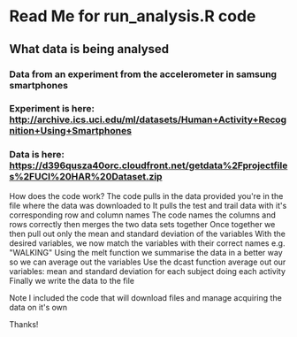 # Read Me for run_analysis.R code

## What data is being analysed
  ### Data from an experiment from the accelerometer in samsung smartphones
  ### Experiment is here: http://archive.ics.uci.edu/ml/datasets/Human+Activity+Recognition+Using+Smartphones 
  ### Data is here: https://d396qusza40orc.cloudfront.net/getdata%2Fprojectfiles%2FUCI%20HAR%20Dataset.zip 
  
How does the code work?
  The code pulls in the data provided you're in the file where the data was downloaded to
  It pulls the test and trail data with it's corresponding row and column names
  The code names the columns and rows correctly then merges the two data sets together
  Once together we then pull out only the mean and standard deviation of the variables
  With the desired variables, we now match the variables with their correct names e.g. "WALKING"
  Using the melt function we summarise the data in a better way so we can average out the variables
  Use the dcast function average out our variables: mean and standard deviation for each subject doing each activity
  Finally we write the data to the file
  
Note
  I included the code that will download files and manage acquiring the data on it's own

Thanks!
